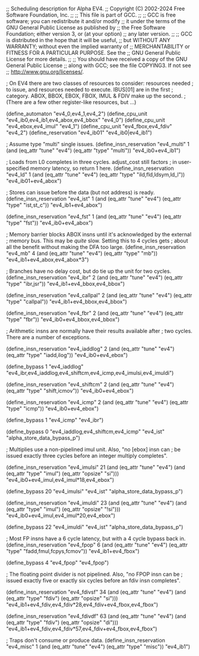 ;; Scheduling description for Alpha EV4.
;;   Copyright (C) 2002-2024 Free Software Foundation, Inc.
;;
;; This file is part of GCC.
;;
;; GCC is free software; you can redistribute it and/or modify
;; it under the terms of the GNU General Public License as published by
;; the Free Software Foundation; either version 3, or (at your option)
;; any later version.
;;
;; GCC is distributed in the hope that it will be useful,
;; but WITHOUT ANY WARRANTY; without even the implied warranty of
;; MERCHANTABILITY or FITNESS FOR A PARTICULAR PURPOSE.  See the
;; GNU General Public License for more details.
;;
;; You should have received a copy of the GNU General Public License
;; along with GCC; see the file COPYING3.  If not see
;; <http://www.gnu.org/licenses/>.

; On EV4 there are two classes of resources to consider: resources needed
; to issue, and resources needed to execute.  IBUS[01] are in the first
; category.  ABOX, BBOX, EBOX, FBOX, IMUL & FDIV make up the second.
; (There are a few other register-like resources, but ...)

(define_automaton "ev4_0,ev4_1,ev4_2")
(define_cpu_unit "ev4_ib0,ev4_ib1,ev4_abox,ev4_bbox" "ev4_0")
(define_cpu_unit "ev4_ebox,ev4_imul" "ev4_1")
(define_cpu_unit "ev4_fbox,ev4_fdiv" "ev4_2")
(define_reservation "ev4_ib01" "ev4_ib0|ev4_ib1")

; Assume type "multi" single issues.
(define_insn_reservation "ev4_multi" 1
  (and (eq_attr "tune" "ev4")
       (eq_attr "type" "multi"))
  "ev4_ib0+ev4_ib1")

; Loads from L0 completes in three cycles.  adjust_cost still factors
; in user-specified memory latency, so return 1 here.
(define_insn_reservation "ev4_ld" 1
  (and (eq_attr "tune" "ev4")
       (eq_attr "type" "ild,fld,ldsym,ld_l"))
  "ev4_ib01+ev4_abox")

; Stores can issue before the data (but not address) is ready.
(define_insn_reservation "ev4_ist" 1
  (and (eq_attr "tune" "ev4")
       (eq_attr "type" "ist,st_c"))
  "ev4_ib1+ev4_abox")

(define_insn_reservation "ev4_fst" 1
  (and (eq_attr "tune" "ev4")
       (eq_attr "type" "fst"))
  "ev4_ib0+ev4_abox")

; Memory barrier blocks ABOX insns until it's acknowledged by the external
; memory bus.  This may be *quite* slow.  Setting this to 4 cycles gets
; about all the benefit without making the DFA too large.
(define_insn_reservation "ev4_mb" 4
  (and (eq_attr "tune" "ev4")
       (eq_attr "type" "mb"))
  "ev4_ib1+ev4_abox,ev4_abox*3")

; Branches have no delay cost, but do tie up the unit for two cycles.
(define_insn_reservation "ev4_ibr" 2
  (and (eq_attr "tune" "ev4")
       (eq_attr "type" "ibr,jsr"))
  "ev4_ib1+ev4_bbox,ev4_bbox")

(define_insn_reservation "ev4_callpal" 2
  (and (eq_attr "tune" "ev4")
       (eq_attr "type" "callpal"))
  "ev4_ib1+ev4_bbox,ev4_bbox")

(define_insn_reservation "ev4_fbr" 2
  (and (eq_attr "tune" "ev4")
       (eq_attr "type" "fbr"))
  "ev4_ib0+ev4_bbox,ev4_bbox")

; Arithmetic insns are normally have their results available after
; two cycles.  There are a number of exceptions.

(define_insn_reservation "ev4_iaddlog" 2
  (and (eq_attr "tune" "ev4")
       (eq_attr "type" "iadd,ilog"))
  "ev4_ib0+ev4_ebox")

(define_bypass 1
  "ev4_iaddlog"
  "ev4_ibr,ev4_iaddlog,ev4_shiftcm,ev4_icmp,ev4_imulsi,ev4_imuldi")

(define_insn_reservation "ev4_shiftcm" 2
  (and (eq_attr "tune" "ev4")
       (eq_attr "type" "shift,icmov"))
  "ev4_ib0+ev4_ebox")

(define_insn_reservation "ev4_icmp" 2
  (and (eq_attr "tune" "ev4")
       (eq_attr "type" "icmp"))
  "ev4_ib0+ev4_ebox")

(define_bypass 1 "ev4_icmp" "ev4_ibr")

(define_bypass 0
  "ev4_iaddlog,ev4_shiftcm,ev4_icmp"
  "ev4_ist"
  "alpha_store_data_bypass_p")

; Multiplies use a non-pipelined imul unit.  Also, "no [ebox] insn can
; be issued exactly three cycles before an integer multiply completes".

(define_insn_reservation "ev4_imulsi" 21
  (and (eq_attr "tune" "ev4")
       (and (eq_attr "type" "imul")
	    (eq_attr "opsize" "si")))
  "ev4_ib0+ev4_imul,ev4_imul*18,ev4_ebox")

(define_bypass 20 "ev4_imulsi" "ev4_ist" "alpha_store_data_bypass_p")

(define_insn_reservation "ev4_imuldi" 23
  (and (eq_attr "tune" "ev4")
       (and (eq_attr "type" "imul")
	    (eq_attr "opsize" "!si")))
  "ev4_ib0+ev4_imul,ev4_imul*20,ev4_ebox")

(define_bypass 22 "ev4_imuldi" "ev4_ist" "alpha_store_data_bypass_p")

; Most FP insns have a 6 cycle latency, but with a 4 cycle bypass back in.
(define_insn_reservation "ev4_fpop" 6
  (and (eq_attr "tune" "ev4")
       (eq_attr "type" "fadd,fmul,fcpys,fcmov"))
  "ev4_ib1+ev4_fbox")

(define_bypass 4 "ev4_fpop" "ev4_fpop")

; The floating point divider is not pipelined.  Also, "no FPOP insn can be
; issued exactly five or exactly six cycles before an fdiv insn completes".

(define_insn_reservation "ev4_fdivsf" 34
  (and (eq_attr "tune" "ev4")
       (and (eq_attr "type" "fdiv")
	    (eq_attr "opsize" "si")))
  "ev4_ib1+ev4_fdiv,ev4_fdiv*28,ev4_fdiv+ev4_fbox,ev4_fbox")

(define_insn_reservation "ev4_fdivdf" 63
  (and (eq_attr "tune" "ev4")
       (and (eq_attr "type" "fdiv")
	    (eq_attr "opsize" "di")))
  "ev4_ib1+ev4_fdiv,ev4_fdiv*57,ev4_fdiv+ev4_fbox,ev4_fbox")

; Traps don't consume or produce data.
(define_insn_reservation "ev4_misc" 1
  (and (eq_attr "tune" "ev4")
       (eq_attr "type" "misc"))
  "ev4_ib1")
